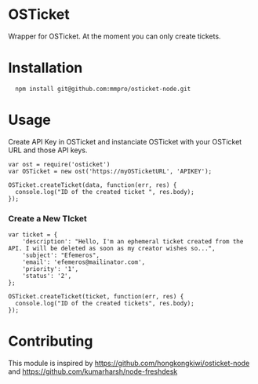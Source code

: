 # OSTicket

Wrapper for OSTicket. At the moment you can only create tickets.

# Installation
```
  npm install git@github.com:mmpro/osticket-node.git
```

# Usage

Create API Key in OSTicket and instanciate OSTicket with your OSTicket URL and those API keys.

```
var ost = require('osticket')
var OSTicket = new ost('https://myOSTicketURL', 'APIKEY');

OSTicket.createTicket(data, function(err, res) {
  console.log("ID of the created ticket ", res.body);
});
```


### Create a New TIcket
```
var ticket = {
    'description': "Hello, I'm an ephemeral ticket created from the API. I will be deleted as soon as my creator wishes so...",
    'subject': "Efemeros",
    'email': 'efemeros@mailinator.com',
    'priority': '1',
    'status': '2',
};

OSTicket.createTicket(ticket, function(err, res) {
  console.log("ID of the created tickets", res.body);
});
```

# Contributing
This module is inspired by https://github.com/hongkongkiwi/osticket-node and https://github.com/kumarharsh/node-freshdesk


